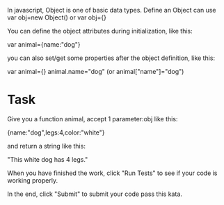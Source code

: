 In javascript, Object is one of basic data types. Define an Object can use var obj=new Object() or var obj={}

You can define the object attributes during initialization, like this:

var animal={name:"dog"}

you can also set/get some properties after the object definition, like this:

var animal={}
animal.name="dog"  (or animal["name"]="dog")

# Task

Give you a function animal, accept 1 parameter:obj like this:

{name:"dog",legs:4,color:"white"}

and return a string like this:

"This white dog has 4 legs."

When you have finished the work, click "Run Tests" to see if your code is working properly.

In the end, click "Submit" to submit your code pass this kata.